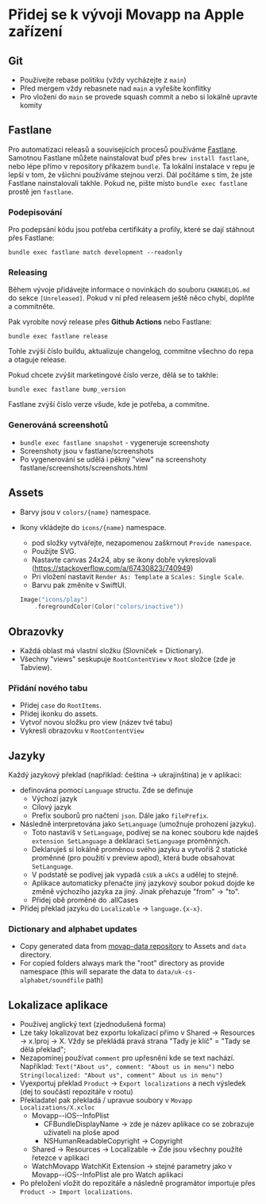# Přidej se k vývoji Movapp na Apple zařízení

## Git

- Používejte rebase politiku (vždy vycházejte z `main`)
- Před mergem vždy rebasnete nad `main` a vyřešíte konflitky
- Pro vložení do `main` se provede squash commit a nebo si lokálně upravte komity

## Fastlane

Pro automatizaci releasů a souvisejících procesů používáme [Fastlane](https://fastlane.tools). Samotnou Fastlane můžete nainstalovat buď přes `brew install fastlane`, nebo lépe přímo v repository příkazem `bundle`. Ta lokální instalace v repu je lepší v tom, že všichni používáme stejnou verzi. Dál počítáme s tím, že jste Fastlane nainstalovali takhle. Pokud ne, pište místo `bundle exec fastlane` prostě jen `fastlane`.

### Podepisování

Pro podepsání kódu jsou potřeba certifikáty a profily, které se dají stáhnout přes Fastlane:

```
bundle exec fastlane match development --readonly
```

### Releasing

Během vývoje přidávejte informace o novinkách do souboru `CHANGELOG.md` do sekce `[Unreleased]`. Pokud v ní před releasem ještě něco chybí, doplňte a commitněte.

Pak vyrobíte nový release přes **Github Actions** nebo Fastlane:

```
bundle exec fastlane release
```

Tohle zvýší číslo buildu, aktualizuje changelog, commitne všechno do repa a otaguje release.

Pokud chcete zvýšit marketingové číslo verze, dělá se to takhle:

```
bundle exec fastlane bump_version
```

Fastlane zvýší číslo verze všude, kde je potřeba, a commitne.

### Generováná screenshotů

- `bundle exec fastlane snapshot` - vygeneruje screenshoty
- Screenshoty jsou v fastlane/screenshots
- Po vygenerování se udělá i pěkný "view" na screenshoty fastlane/screenshots/screenshots.html


## Assets

- Barvy jsou v `colors/{name}` namespace.
- Ikony vkládejte do `icons/{name}` namespace.
    - pod složky vytvářejte, nezapomenou zaškrnout `Provide namespace`.
    - Použijte SVG. 
    - Nastavte canvas 24x24, aby se ikony dobře vykreslovali (https://stackoverflow.com/a/67430823/740949)
    - Pri vložení nastavit `Render As: Template` a `Scales: Single Scale`.
    - Barvu pak změníte v SwiftUI.
    
    ```swift
    Image("icons/play")
        .foregroundColor(Color("colors/inactive"))
    ```

## Obrazovky

- Každá oblast má vlastní složku (Slovníček = Dictionary).
- Všechny "views" seskupuje `RootContentView` v `Root` složce (zde je Tabview).

### Přidání nového tabu

- Přidej `case` do `RootItems`.
- Přidej ikonku do assets.
- Vytvoř novou složku pro view (název tvé tabu)
- Vykresli obrazovku v `RootContentView`


## Jazyky

Každý jazykový překlad (například: čeština -> ukrajinština) je v aplikaci:

- definována pomocí `Language` structu. Zde se definuje
    - Výchozí jazyk
    - Cílový jazyk
    - Prefix souborů pro načtení `json`. Dále jako `filePrefix`.
- Následně interpretována jako `SetLanguage` (umožnuje prohození jazyku).
    - Toto nastavíš v `SetLanguage`, podívej se na konec souboru kde najdeš `extension SetLanguage` a deklaraci `SetLanguage` proměnných.
    - Deklaruješ si lokálně proměnou svého jazyku a vytvoříš 2 statické proměnné (pro použití v preview apod), která bude obsahovat `SetLanguage`. 
    - V podstatě se podívej jak vypadá `csUk` a `ukCs` a udělej to stejně.
    - Aplikace automaticky přenačte jiný jazykový soubor pokud dojde ke změně výchozího jazyka za jiný. Jinak přehazuje "from" -> "to".
    - Přidej obě proměné do .allCases
- Přidej překlad jazyku do `Localizable` -> `language.{x-x}`. 

### Dictionary and alphabet updates

- Copy generated data from [movap-data repository](https://github.com/cesko-digital/movapp-data/tree/main/data) to Assets and `data` directory.
- For copied folders always mark the "root" directory as provide namespace (this will separate the data to `data/uk-cs-alphabet/soundfile` path)


## Lokalizace aplikace

- Používej anglický text (zjednodušená forma)
- Lze taky lokalizovat bez exportu lokalizací přímo v Shared -> Resources -> x.lproj -> X. Vždy se překládá pravá strana "Tady je klíč" = "Tady se dělá překlad";
- Nezapomínej používat `comment` pro upřesnění kde se text nachází. Například: `Text("About us", comment: "About us in menu")` nebo `String(localized: "About us", comment" About us in menu")`
- Vyexportuj překlad `Product` -> `Export localizations` a nech výsledek (dej to součástí repozitáře v rootu)
- Překladatel pak překladá / upravue soubory v `Movapp Localizations/X.xcloc`
    - Movapp--iOS--InfoPlist
        - CFBundleDisplayName -> zde je název aplikace co se zobrazuje uživateli na ploše apod
        - NSHumanReadableCopyright -> Copyright
    - Shared -> Resources -> Localizable -> Zde jsou všechny použíté řetezce v aplikaci
    - WatchMovapp WatchKit Extension -> stejné parametry jako v Movapp--iOS--InfoPlist ale pro Watch aplikaci
- Po přeložení vložit do repozitáře a následně programátor importuje přes `Product -> Import localizations`.
